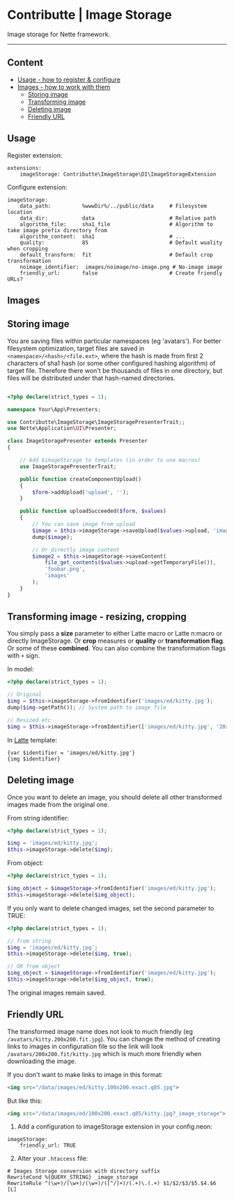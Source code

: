 # Contributte | Image Storage

Image storage for Nette framework.

---

## Content

- [Usage - how to register & configure](#usage)
- [Images - how to work with them](#images)
	- [Storing image](#storing-image)
	- [Transforming image](#transforming-image-resizing-cropping)
	- [Deleting image](#deleting-image)
	- [Friendly URL](#friendly-url)

## Usage

Register extension:
```neon
extensions:
	imageStorage: Contributte\ImageStorage\DI\ImageStorageExtension
```

Configure extension:
```neon
imageStorage:
	data_path:			%wwwDir%/../public/data		# Filesystem location
	data_dir:			data						# Relative path
	algorithm_file:	 	sha1_file					# Algorithm to take image prefix directory from
	algorithm_content:  sha1						# ...
	quality:			85							# Default wuality when cropping
	default_transform:  fit							# Default crop transformation
	noimage_identifier:  images/noimage/no-image.png # No-image image
	friendly_url:		false						# Create friendly URLs?
```

## Images

## Storing image

You are saving files within particular namespaces (eg 'avatars').
For better filesystem optimization, target files are saved in `<namespace>/<hash>/<file.ext>`,
where the hash is made from first 2 characters of sha1 hash (or some other configured hashing algorithm) of target file.
Therefore there won't be thousands of files in one directory,
but files will be distributed under that hash-named directories.


```php

<?php declare(strict_types = 1);

namespace Your\App\Presenters;

use Contributte\ImageStorage\ImageStoragePresenterTrait;;
use Nette\Application\UI\Presenter;

class ImageStoragePresenter extends Presenter
{

	// Add $imageStorage to templates (in order to use macros)
	use ImageStoragePresenterTrait;

	public function createComponentUpload()
	{
		$form->addUpload('upload', '');
	}

	public function uploadSucceeded($form, $values)
	{
		// You can save image from upload
		$image = $this->imageStorage->saveUpload($values->upload, 'images');
		dump($image);

		// Or directly image content
		$image2 = $this->imageStorage->saveContent(
			file_get_contents($values->upload->getTemporaryFile()),
			'foobar.png',
			'images'
		);
	}
}
```

## Transforming image - resizing, cropping

You simply pass a **size** parameter to either Latte macro or Latte n:macro or directly ImageStorage.
Or **crop** measures or **quality** or **transformation flag**.
Or some of these **combined**. You can also combine the transformation flags with `+` sign.

In model:
```php
<?php declare(strict_types = 1);

// Original
$img = $this->imageStorage->fromIdentifier('images/ed/kitty.jpg');
dump($img->getPath()); // System path to image file

// Resized etc
$img = $this->imageStorage->fromIdentifier(['images/ed/kitty.jpg', '20x20']);
```

In [Latte](https://latte.nette.org/) template:

```latte
{var $identifier = 'images/ed/kitty.jpg'}
{img $identifier}
```

## Deleting image

Once you want to delete an image,
you should delete all other transformed images made from the original one.

From string identifier:

```php
<?php declare(strict_types = 1);

$img = 'images/ed/kitty.jpg';
$this->imageStorage->delete($img);
```

From object:

```php
<?php declare(strict_types = 1);

$img_object = $imageStorage->fromIdentifier('images/ed/kitty.jpg');
$this->imageStorage->delete($img_object);
```

If you only want to delete changed images, set the second parameter to TRUE:
```php
<?php declare(strict_types = 1);

// from string
$img = 'images/ed/kitty.jpg';
$this->imageStorage->delete($img, true);

// OR from object
$img_object = $imageStorage->fromIdentifier('images/ed/kitty.jpg');
$this->imageStorage->delete($img_object, true);
```
The original images remain saved.


## Friendly URL

The transformed image name does not look to much friendly (eg `/avatars/kitty.200x200.fit.jpg`).
You can change the method of creating links to images in configuration file so the link will look `/avatars/200x200.fit/kitty.jpg` which is much more friendly when downloading the image.

If you don't want to make links to image in this format:
```html
<img src="/data/images/ed/kitty.100x200.exact.q85.jpg">
```

But like this:
```html
<img src="/data/images/ed/100x200.exact.q85/kitty.jpg?_image_storage">
```

1) Add a configuration to imageStorage extension in your config.neon:
```neon
imageStorage:
	friendly_url: TRUE
```

2) Alter your `.htaccess` file:

```htaccess
# Images Storage conversion with directory suffix
RewriteCond %{QUERY_STRING} _image_storage
RewriteRule ^(\w+)/(\w+)/(\w+)/([^/]+)/(.+)\.(.+) $1/$2/$3/$5.$4.$6 [L]
```
